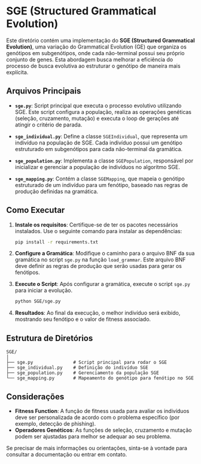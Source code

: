 # **SGE (Structured Grammatical Evolution)**

Este diretório contém uma implementação do **SGE (Structured Grammatical Evolution)**, uma variação do Grammatical Evolution (GE) que organiza os genótipos em subgenótipos, onde cada não-terminal possui seu próprio conjunto de genes. Esta abordagem busca melhorar a eficiência do processo de busca evolutiva ao estruturar o genótipo de maneira mais explícita.

## **Arquivos Principais**

- **`sge.py`**: Script principal que executa o processo evolutivo utilizando SGE. Este script configura a população, realiza as operações genéticas (seleção, cruzamento, mutação) e executa o loop de gerações até atingir o critério de parada.
  
- **`sge_individual.py`**: Define a classe `SGEIndividual`, que representa um indivíduo na população de SGE. Cada indivíduo possui um genótipo estruturado em subgenótipos para cada não-terminal da gramática.

- **`sge_population.py`**: Implementa a classe `SGEPopulation`, responsável por inicializar e gerenciar a população de indivíduos no algoritmo SGE.

- **`sge_mapping.py`**: Contém a classe `SGEMapping`, que mapeia o genótipo estruturado de um indivíduo para um fenótipo, baseado nas regras de produção definidas na gramática.

## **Como Executar**

1. **Instale os requisitos**:
   Certifique-se de ter os pacotes necessários instalados. Use o seguinte comando para instalar as dependências:

   ```bash
   pip install -r requirements.txt
   ```

2. **Configure a Gramática**:
   Modifique o caminho para o arquivo BNF da sua gramática no script `sge.py` na função `load_grammar`. Este arquivo BNF deve definir as regras de produção que serão usadas para gerar os fenótipos.

3. **Execute o Script**:
   Após configurar a gramática, execute o script `sge.py` para iniciar a evolução.

   ```bash
   python SGE/sge.py
   ```

4. **Resultados**:
   Ao final da execução, o melhor indivíduo será exibido, mostrando seu fenótipo e o valor de fitness associado.

## **Estrutura de Diretórios**

```
SGE/
│
├── sge.py               # Script principal para rodar o SGE
├── sge_individual.py    # Definição do indivíduo SGE
├── sge_population.py    # Gerenciamento da população SGE
└── sge_mapping.py       # Mapeamento do genótipo para fenótipo no SGE
```

## **Considerações**

- **Fitness Function**: A função de fitness usada para avaliar os indivíduos deve ser personalizada de acordo com o problema específico (por exemplo, detecção de phishing).
- **Operadores Genéticos**: As funções de seleção, cruzamento e mutação podem ser ajustadas para melhor se adequar ao seu problema.

Se precisar de mais informações ou orientações, sinta-se à vontade para consultar a documentação ou entrar em contato.
